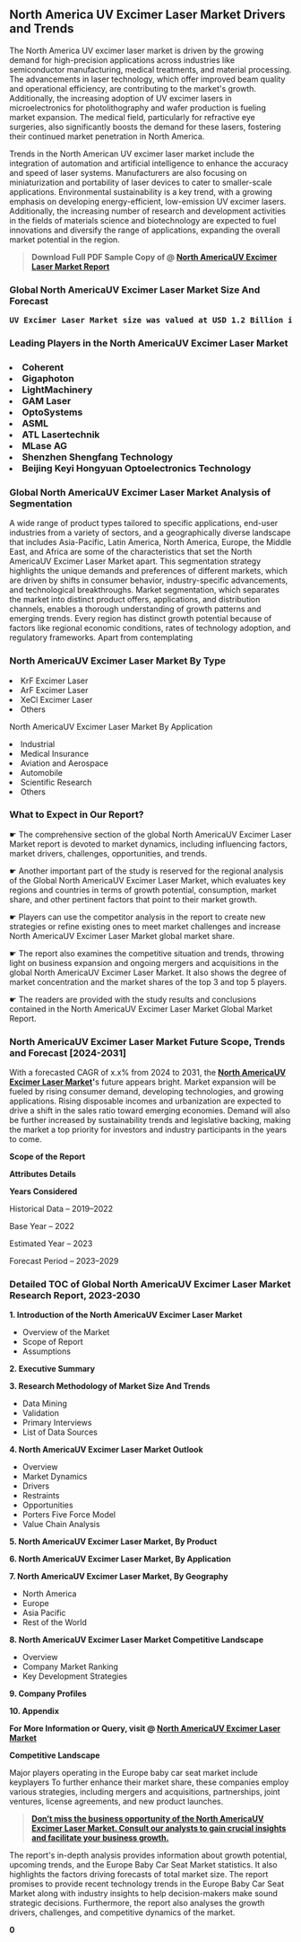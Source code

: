 <p><h2>North America UV Excimer Laser Market Drivers and Trends</h2><p>The North America UV excimer laser market is driven by the growing demand for high-precision applications across industries like semiconductor manufacturing, medical treatments, and material processing. The advancements in laser technology, which offer improved beam quality and operational efficiency, are contributing to the market's growth. Additionally, the increasing adoption of UV excimer lasers in microelectronics for photolithography and wafer production is fueling market expansion. The medical field, particularly for refractive eye surgeries, also significantly boosts the demand for these lasers, fostering their continued market penetration in North America.</p><p>Trends in the North American UV excimer laser market include the integration of automation and artificial intelligence to enhance the accuracy and speed of laser systems. Manufacturers are also focusing on miniaturization and portability of laser devices to cater to smaller-scale applications. Environmental sustainability is a key trend, with a growing emphasis on developing energy-efficient, low-emission UV excimer lasers. Additionally, the increasing number of research and development activities in the fields of materials science and biotechnology are expected to fuel innovations and diversify the range of applications, expanding the overall market potential in the region.</p></p><blockquote id="" class=""><strong>Download Full PDF Sample Copy of @&nbsp;<a href="https://www.verifiedmarketreports.com/download-sample/?rid=238952&utm_source=GitHub-Jan&utm_medium=280" target="_blank">North AmericaUV Excimer Laser Market Report</a>&nbsp;&nbsp;</strong></blockquote><h3 id="" class=""><strong>Global&nbsp;North AmericaUV Excimer Laser Market Size And Forecast</strong></h3><pre class="reader-text-block__code-block"><strong>UV Excimer Laser Market size was valued at USD 1.2 Billion in 2022 and is projected to reach USD 2.0 Billion by 2030, growing at a CAGR of 7.5% from 2024 to 2030.</strong></pre><h3 id="" class="">Leading Players in the&nbsp;North AmericaUV Excimer Laser Market</h3><h3 class=""></Li><Li>Coherent</Li><Li> Gigaphoton</Li><Li> LightMachinery</Li><Li> GAM Laser</Li><Li> OptoSystems</Li><Li> ASML</Li><Li> ATL Lasertechnik</Li><Li> MLase AG</Li><Li> Shenzhen Shengfang Technology</Li><Li> Beijing Keyi Hongyuan Optoelectronics Technology</h3><h3 id="" class="">Global&nbsp;North AmericaUV Excimer Laser Market Analysis of Segmentation</h3><p id="" class="">A wide range of product types tailored to specific applications, end-user industries from a variety of sectors, and a geographically diverse landscape that includes Asia-Pacific, Latin America, North America, Europe, the Middle East, and Africa are some of the characteristics that set the North AmericaUV Excimer Laser Market apart. This segmentation strategy highlights the unique demands and preferences of different markets, which are driven by shifts in consumer behavior, industry-specific advancements, and technological breakthroughs. Market segmentation, which separates the market into distinct product offers, applications, and distribution channels, enables a thorough understanding of growth patterns and emerging trends. Every region has distinct growth potential because of factors like regional economic conditions, rates of technology adoption, and regulatory frameworks. Apart from contemplating</p><h3 id="" class="">North AmericaUV Excimer Laser Market&nbsp;By Type</h3><p></Li><Li>KrF Excimer Laser</Li><Li> ArF Excimer Laser</Li><Li> XeCl Excimer Laser</Li><Li> Others</p><div class="" data-test-id=""><p>North AmericaUV Excimer Laser Market&nbsp;By Application</p></div><p class=""></Li><Li>Industrial</Li><Li> Medical Insurance</Li><Li> Aviation and Aerospace</Li><Li> Automobile</Li><Li> Scientific Research</Li><Li> Others</p><div class="" data-test-id=""><h3><span class="">What to Expect in Our Report?</span></h3></div><div class="" data-test-id=""><p><span class="">☛ The comprehensive section of the global North AmericaUV Excimer Laser Market report is devoted to market dynamics, including influencing factors, market drivers, challenges, opportunities, and trends.</span></p></div><div class="" data-test-id=""><p><span class="">☛ Another important part of the study is reserved for the regional analysis of the Global North AmericaUV Excimer Laser Market, which evaluates key regions and countries in terms of growth potential, consumption, market share, and other pertinent factors that point to their market growth.</span></p></div><div class="" data-test-id=""><p><span class="">☛ Players can use the competitor analysis in the report to create new strategies or refine existing ones to meet market challenges and increase North AmericaUV Excimer Laser Market global market share.</span></p></div><div class="" data-test-id=""><p><span class="">☛ The report also examines the competitive situation and trends, throwing light on business expansion and ongoing mergers and acquisitions in the global North AmericaUV Excimer Laser Market. It also shows the degree of market concentration and the market shares of the top 3 and top 5 players.</span></p></div><div class="" data-test-id=""><p><span class="">☛ The readers are provided with the study results and conclusions contained in the North AmericaUV Excimer Laser Market Global Market Report.</span></p></div><div class="" data-test-id=""><h3><span class="">North AmericaUV Excimer Laser Market Future Scope, Trends and Forecast [2024-2031]</span></h3></div><div class="" data-test-id=""><p><span class="">With a forecasted CAGR of x.x% from 2024 to 2031, the <strong><a href="https://www.verifiedmarketreports.com/download-sample/?rid=238952&utm_source=GitHub-Jan&utm_medium=280" target="_blank">North AmericaUV Excimer Laser Market</a>'</strong>s future appears bright. Market expansion will be fueled by rising consumer demand, developing technologies, and growing applications. Rising disposable incomes and urbanization are expected to drive a shift in the sales ratio toward emerging economies. Demand will also be further increased by sustainability trends and legislative backing, making the market a top priority for investors and industry participants in the years to come.</span></p><p id="ember66" class="ember-view reader-text-block__paragraph"><strong>Scope of the Report</strong></p><p id="ember67" class="ember-view reader-text-block__paragraph"><strong>Attributes Details</strong></p><p id="ember68" class="ember-view reader-text-block__paragraph"><strong>Years Considered</strong></p><p id="ember69" class="ember-view reader-text-block__paragraph">Historical Data &ndash; 2019&ndash;2022</p><p id="ember70" class="ember-view reader-text-block__paragraph">Base Year &ndash; 2022</p><p id="ember71" class="ember-view reader-text-block__paragraph">Estimated Year &ndash; 2023</p><p id="ember72" class="ember-view reader-text-block__paragraph">Forecast Period &ndash; 2023&ndash;2029</p></div><h3 id="" class="">Detailed TOC of Global North AmericaUV Excimer Laser Market Research Report, 2023-2030</h3><p id="" class=""><strong>1. Introduction of the North AmericaUV Excimer Laser Market</strong></p><ul><li>Overview of the Market</li><li>Scope of Report</li><li>Assumptions</li></ul><p id="" class=""><strong>2. Executive Summary</strong></p><p id="" class=""><strong>3. Research Methodology of Market Size And Trends</strong></p><ul><li>Data Mining</li><li>Validation</li><li>Primary Interviews</li><li>List of Data Sources</li></ul><p id="" class=""><strong>4. North AmericaUV Excimer Laser Market Outlook</strong></p><ul><li>Overview</li><li>Market Dynamics</li><li>Drivers</li><li>Restraints</li><li>Opportunities</li><li>Porters Five Force Model</li><li>Value Chain Analysis</li></ul><p id="" class=""><strong>5. North AmericaUV Excimer Laser Market, By Product</strong></p><p id="" class=""><strong>6. North AmericaUV Excimer Laser Market, By Application</strong></p><p id="" class=""><strong>7. North AmericaUV Excimer Laser Market, By Geography</strong></p><ul><li>North America</li><li>Europe</li><li>Asia Pacific</li><li>Rest of the World</li></ul><p id="" class=""><strong>8. North AmericaUV Excimer Laser Market Competitive Landscape</strong></p><ul><li>Overview</li><li>Company Market Ranking</li><li>Key Development Strategies</li></ul><p id="" class=""><strong>9. Company Profiles</strong></p><p id="" class=""><strong>10. Appendix</strong></p><p><strong>For More Information or Query, visit&nbsp;@ <a href="https://www.verifiedmarketreports.com/product/uv-excimer-laser-market/" target="_blank">North AmericaUV Excimer Laser Market</a></strong></p><p id="ember61" class="ember-view reader-text-block__paragraph"><strong>Competitive Landscape</strong></p><p id="ember62" class="ember-view reader-text-block__paragraph">Major players operating in the Europe baby car seat market include keyplayers To further enhance their market share, these companies employ various strategies, including mergers and acquisitions, partnerships, joint ventures, license agreements, and new product launches.</p><blockquote id="ember63" class="ember-view reader-text-block__blockquote"><strong><a href="https://www.verifiedmarketreports.com/download-sample/?rid=238952&utm_source=GitHub-Jan&utm_medium=280" target="_blank">Don&rsquo;t miss the business opportunity of the North AmericaUV Excimer Laser Market. Consult our analysts to gain crucial insights and facilitate your business growth.</a></strong></blockquote><p id="ember64" class="ember-view reader-text-block__paragraph">The report's in-depth analysis provides information about growth potential, upcoming trends, and the Europe Baby Car Seat Market statistics. It also highlights the factors driving forecasts of total market size. The report promises to provide recent technology trends in the Europe Baby Car Seat Market along with industry insights to help decision-makers make sound strategic decisions. Furthermore, the report also analyses the growth drivers, challenges, and competitive dynamics of the market.</p><p class="ember-view reader-text-block__paragraph"><strong>0</strong></p>
